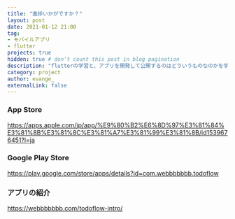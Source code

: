 ```yaml
---
title: "進捗いかがですか？"
layout: post
date: 2021-01-12 21:00
tag: 
- モバイルアプリ
- flutter
projects: true
hidden: true # don't count this post in blog pagination
description: "flutterの学習と、アプリを開発して公開するのはどういうものなのかを学習するために作りました。単純に自分が欲しかったというのもあります。"
category: project
author: evange_
externalLink: false
---
```


### App Store
https://apps.apple.com/jp/app/%E9%80%B2%E6%8D%97%E3%81%84%E3%81%8B%E3%81%8C%E3%81%A7%E3%81%99%E3%81%8B/id1539676451?l=ja
### Google Play Store
https://play.google.com/store/apps/details?id=com.webbbbbbb.todoflow
### アプリの紹介
https://webbbbbbb.com/todoflow-intro/
